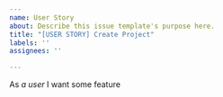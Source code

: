 ```yaml
---
name: User Story
about: Describe this issue template's purpose here.
title: "[USER STORY] Create Project"
labels: ''
assignees: ''

---
```


As *a user* I want some feature
